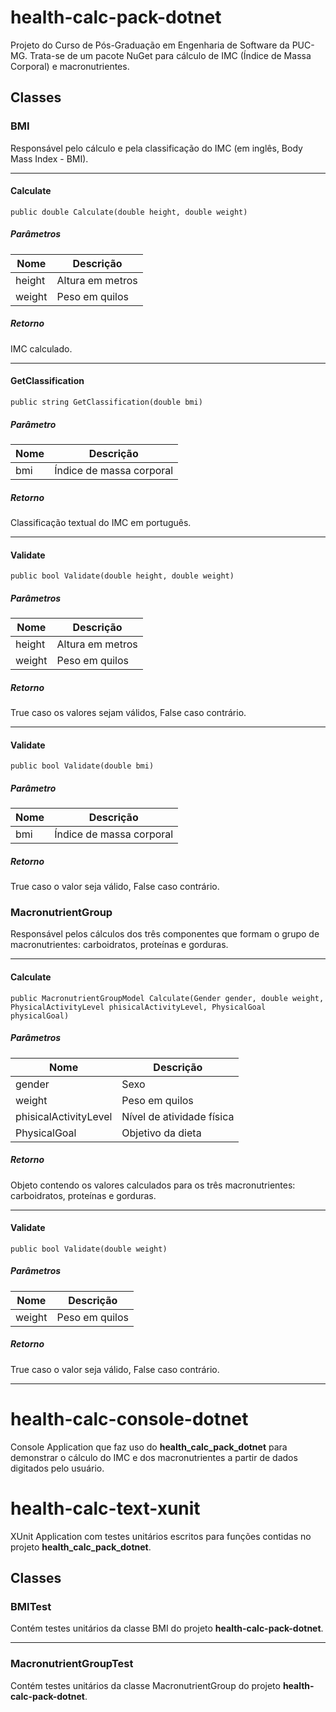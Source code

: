 # health-calc-pack-dotnet

Projeto do Curso de Pós-Graduação em Engenharia de Software da PUC-MG. Trata-se de um pacote NuGet para cálculo de IMC (Índice de Massa Corporal) e macronutrientes.

## Classes

### BMI

Responsável pelo cálculo e pela classificação do IMC (em inglês, Body Mass Index - BMI).

---

#### Calculate

```
public double Calculate(double height, double weight)
```

##### Parâmetros

|Nome|Descrição|
|----|---------|
|height|Altura em metros|
|weight|Peso em quilos|

##### Retorno

IMC calculado.

---

#### GetClassification

```
public string GetClassification(double bmi)
```

##### Parâmetro

|Nome|Descrição|
|----|---------|
|bmi|Índice de massa corporal|

##### Retorno

Classificação textual do IMC em português.

---

#### Validate

```
public bool Validate(double height, double weight)
```

##### Parâmetros

|Nome|Descrição|
|----|---------|
|height|Altura em metros|
|weight|Peso em quilos|

##### Retorno

True caso os valores sejam válidos, False caso contrário.

---

#### Validate

```
public bool Validate(double bmi)
```

##### Parâmetro

|Nome|Descrição|
|----|---------|
|bmi|Índice de massa corporal|

##### Retorno

True caso o valor seja válido, False caso contrário.

### MacronutrientGroup

Responsável pelos cálculos dos três componentes que formam o grupo de macronutrientes: carboidratos, proteínas e gorduras.

---

#### Calculate

```
public MacronutrientGroupModel Calculate(Gender gender, double weight, PhysicalActivityLevel phisicalActivityLevel, PhysicalGoal physicalGoal)
```

##### Parâmetros

|Nome|Descrição|
|----|---------|
|gender|Sexo|
|weight|Peso em quilos|
|phisicalActivityLevel|Nível de atividade física|
|PhysicalGoal|Objetivo da dieta|

##### Retorno

Objeto contendo os valores calculados para os três macronutrientes: carboidratos, proteínas e gorduras.

---

#### Validate

```
public bool Validate(double weight)
```

##### Parâmetros

|Nome|Descrição|
|----|---------|
|weight|Peso em quilos|

##### Retorno

True caso o valor seja válido, False caso contrário.

---

# health-calc-console-dotnet

Console Application que faz uso do **health_calc_pack_dotnet** para demonstrar o cálculo do IMC e dos macronutrientes a partir de dados digitados pelo usuário.

# health-calc-text-xunit

XUnit Application com testes unitários escritos para funções contidas no projeto **health_calc_pack_dotnet**.

## Classes

### BMITest

Contém testes unitários da classe BMI do projeto **health-calc-pack-dotnet**.

---

### MacronutrientGroupTest

Contém testes unitários da classe MacronutrientGroup do projeto **health-calc-pack-dotnet**.
